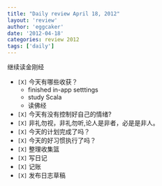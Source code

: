 ```yaml
---
title: "Daily review April 18, 2012" 
layout: 'review'
author: 'eggcaker'
date: '2012-04-18'
categories: review 2012
tags: ['daily']
---
```



继续读金刚经

  * `[X]` 今天有哪些收获？ 
    * finished in-app setttings 
    * study Scala 
    * 读佛经 
  * `[X]` 今天有没有控制好自己的情绪? 
  * `[X]` 非礼勿视，非礼勿听,论人是非者，必是是非人。 
  * `[X]` 今天的计划完成了吗？ 
  * `[X]` 今天的好习惯执行了吗？ 
  * `[X]` 整理收集篮 
  * `[X]` 写日记 
  * `[X]` 记账 
  * `[X]` 发布日志草稿 

